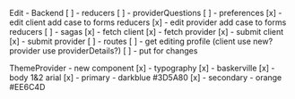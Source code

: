Edit - Backend
    [ ] - reducers
        [ ] - providerQuestions
        [ ] - preferences
        [x] - edit client add case to forms reducers
        [x] - edit provider add case to forms reducers
    [ ] - sagas
        [x] - fetch client
        [x] - fetch provider
        [x] - submit client
        [x] - submit provider
    [ ] - routes
        [ ] - get editing profile (client use new? provider use providerDetails?)
        [ ] - put for changes

ThemeProvider - new component
[x] - typography
    [x] - baskerville 
    [x] - body 1&2 arial
[x] - primary - darkblue #3D5A80
[x] - secondary - orange #EE6C4D

